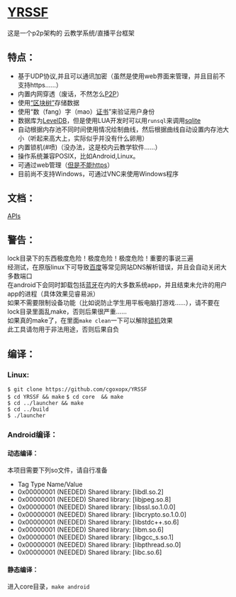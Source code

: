 # [YRSSF](https://github.com/cgoxopx/YRSSF)  #
这是一个p2p架构的 云教学系统/直播平台框架  
## 特点： ##
*  基于UDP协议,并且可以通讯加密（虽然是使用web界面来管理，并且目前不支持https……）  
*  内置内网穿透（废话，不然怎么<u>P2P</u>）  
*  使用<u>“区块树”</u>存储数据  
*  使用“数（fang）字（mao）<u>证书</u>”来验证用户身份  
*  数据库为<u>LevelDB</u>，但是使用LUA开发时可以用`runsql`来调用<u>sqlite</u>  
*  自动根据内存池不同时间使用情况绘制曲线，然后根据曲线自动设置内存池大小（听起来高大上，实际似乎并没有什么卵用）  
*  内置锁机(#喷)（没办法，这是校内云教学软件……）  
*  操作系统兼容POSIX，比如Android,Linux。  
*  可通过web管理（<u>但是不能https</u>）  
*  目前尚不支持Windows，可通过VNC来使用Windows程序  
## 文档：  ##
[APIs](build)  
## 警告：  ##
lock目录下的东西极度危险！极度危险！极度危险！重要的事说三遍  
经测试，在原版linux下可导致[百度](https://www.baidu.com)等常见网站DNS解析错误，并且会自动关闭大多数端口  
在android下会同时卸载包括<u>蓝牙</u>在内的大多数系统app，并且结束未允许的用户app的进程（具体效果见睿易派）  
如果不需要限制设备功能（比如说防止学生用平板电脑打游戏……），请不要在lock目录里面乱make，否则后果很严重……  
如果真的make了，在里面`make clean`一下可以解除<u>锁机</u>效果  
此工具请勿用于非法用途，否则后果自负  
## 编译： ##
### Linux: ###
` $ git clone https://github.com/cgoxopx/YRSSF `  
` $ cd YRSSF && make `
` $ cd core  && make `  
` $ cd ../launcher && make `  
` $ cd ../build `  
` $ ./launcher `  
### Android编译： ###
#### 动态编译： ####
本项目需要下列so文件，请自行准备  
*   Tag        Type                         Name/Value
*  0x00000001 (NEEDED)                     Shared library: [libdl.so.2]
*  0x00000001 (NEEDED)                     Shared library: [libjpeg.so.8]
*  0x00000001 (NEEDED)                     Shared library: [libssl.so.1.0.0]
*  0x00000001 (NEEDED)                     Shared library: [libcrypto.so.1.0.0]
*  0x00000001 (NEEDED)                     Shared library: [libstdc++.so.6]
*  0x00000001 (NEEDED)                     Shared library: [libm.so.6]
*  0x00000001 (NEEDED)                     Shared library: [libgcc_s.so.1]
*  0x00000001 (NEEDED)                     Shared library: [libpthread.so.0]
*  0x00000001 (NEEDED)                     Shared library: [libc.so.6]
#### 静态编译： ####
进入core目录，`make android`  
